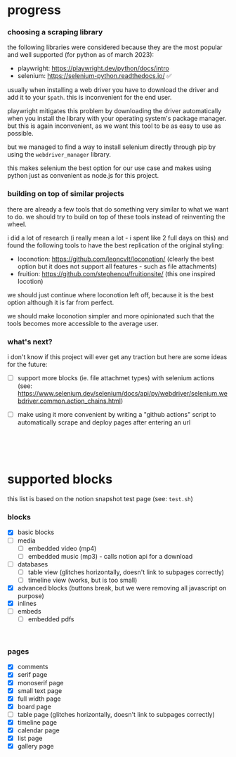 # progress

### choosing a scraping library

the following libraries were considered because they are the most popular and well supported (for python as of march 2023):

-   playwright: https://playwright.dev/python/docs/intro
-   selenium: https://selenium-python.readthedocs.io/ ✅

usually when installing a web driver you have to download the driver and add it to your `$path`. this is inconvenient for the end user.

playwright mitigates this problem by downloading the driver automatically when you install the library with your operating system's package manager. but this is again inconvenient, as we want this tool to be as easy to use as possible.

but we managed to find a way to install selenium directly through pip by using the `webdriver_manager` library.

this makes selenium the best option for our use case and makes using python just as convenient as node.js for this project.

### building on top of similar projects

there are already a few tools that do something very similar to what we want to do. we should try to build on top of these tools instead of reinventing the wheel.

i did a lot of research (i really mean a lot - i spent like 2 full days on this) and found the following tools to have the best replication of the original styling:

-   loconotion: https://github.com/leoncvlt/loconotion/ (clearly the best option but it does not support all features - such as file attachments)
-   fruition: https://github.com/stephenou/fruitionsite/ (this one inspired locotion)

we should just continue where loconotion left off, because it is the best option although it is far from perfect.

we should make loconotion simpler and more opinionated such that the tools becomes more accessible to the average user.

### what's next?

i don't know if this project will ever get any traction but here are some ideas for the future:

-   [ ] support more blocks (ie. file attachmet types) with selenium actions (see: https://www.selenium.dev/selenium/docs/api/py/webdriver/selenium.webdriver.common.action_chains.html)

-   [ ] make using it more convenient by writing a "github actions" script to automatically scrape and deploy pages after entering an url

<br><br><br>

# supported blocks

this list is based on the notion snapshot test page (see: `test.sh`)

### blocks

-   [x] basic blocks
-   [ ] media
    -   [ ] embedded video (mp4)
    -   [ ] embedded music (mp3) - calls notion api for a download
-   [ ] databases
    -   [ ] table view (glitches horizontally, doesn't link to subpages correctly)
    -   [ ] timeline view (works, but is too small)
-   [x] advanced blocks (buttons break, but we were removing all javascript on purpose)
-   [x] inlines
-   [ ] embeds
    -   [ ] embedded pdfs

<br>

### pages

-   [x] comments
-   [x] serif page
-   [x] monoserif page
-   [x] small text page
-   [x] full width page
-   [x] board page
-   [ ] table page (glitches horizontally, doesn't link to subpages correctly)
-   [x] timeline page
-   [x] calendar page
-   [x] list page
-   [x] gallery page
